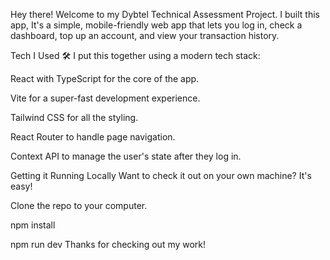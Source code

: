 
Hey there! Welcome to my Dybtel Technical Assessment Project.
I built this app, It's a simple, mobile-friendly web app that lets you log in, check a dashboard, top up an account, and view your transaction history.

Tech I Used 🛠️
I put this together using a modern tech stack:

React with TypeScript for the core of the app.

Vite for a super-fast development experience.

Tailwind CSS for all the styling.

React Router to handle page navigation.

Context API to manage the user's state after they log in.

Getting it Running Locally
Want to check it out on your own machine? It's easy!

Clone the repo to your computer.


npm install

npm run dev
Thanks for checking out my work!
